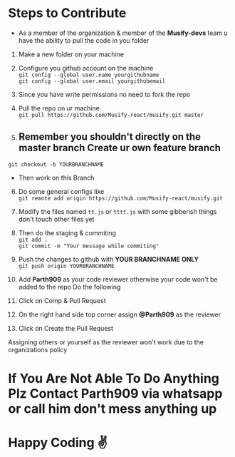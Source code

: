 # Steps to Contribute

- As a member of the organization & member of the **Musify-devs** team u have the ability to pull the code in you folder

1. Make a new folder on your machine

2. Configure you github account on the machine \
`git config --global user.name yourgithubname`\
`git config --global user.email yourgithubemail`
3. Since you have write permissions no need to fork the repo

4. Pull the repo on ur machine\
`git pull https://github.com/Musify-react/musify.git master `

5. ## Remember you shouldn't directly on the master branch Create ur own feature branch<br/>
`git checkout -b YOURBRANCHNAME`
- Then work on this Branch

6. Do some general configs like\
`git remote add origin https://github.com/Musify-react/musify.git`

7. Modify the files named `tt.js` or `tttt.js` with some gibberish things don't touch other files yet

8. Then do the staging & commiting\
`git add . `\
`git commit -m "Your message while commiting"`

9. Push the changes to github with **YOUR BRANCHNAME ONLY**\
`git push origin YOURBRANCHNAME`

10. Add **Parth909** as your code reviewer otherwise your code won't be added to the repo
Do the following
  1. Click on Comp & Pull Request
  2. On the right hand side top corner assign **@Parth909** as the reviewer
  3. Click on Create the Pull Request

Assigning others or yourself as the reviewer won't work due to the organizations policy

# If You Are Not Able To Do Anything Plz Contact Parth909 via whatsapp or call him don't mess anything up

# Happy Coding :v:
